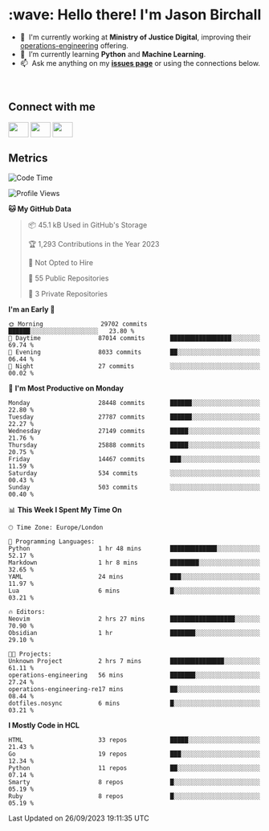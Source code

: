 <h1 align="left" id="jason-title">:wave: Hello there! I'm Jason Birchall</h1>

- :office: &nbsp;I'm currently working at **Ministry of Justice Digital**, improving their [operations-engineering](https://github.com/ministryofjustice/operations-engineering) offering.
- :seedling: &nbsp;I’m currently learning **Python** and **Machine Learning**.
- :mailbox: &nbsp;Ask me anything on my **[issues page]** or using the connections below.


<br>

<h2>Connect with me</h2>
<p>
<a href="https://twitter.com/jsonBirchall" target="blank"><img align="center" src="https://cdn.jsdelivr.net/npm/simple-icons@3.0.1/icons/twitter.svg" alt="" height="30" width="40" /></a>
<a href="https://keybase.io/json0" target="blank"><img align="center" src="https://cdn.jsdelivr.net/npm/simple-icons@3.0.1/icons/keybase.svg" alt="" height="30" width="40" /></a>
<a href="https://www.reddit.com/user/kakorate" target="blank"><img align="center" src="https://cdn.jsdelivr.net/npm/simple-icons@3.0.1/icons/reddit.svg" alt="" height="30" width="40" /></a>
</p>

<h2>Metrics</h2>

<!--START_SECTION:waka-->
![Code Time](http://img.shields.io/badge/Code%20Time-1%2C211%20hrs%2028%20mins-blue)

![Profile Views](http://img.shields.io/badge/Profile%20Views-0-blue)

**🐱 My GitHub Data** 

> 📦 45.1 kB Used in GitHub's Storage 
 > 
> 🏆 1,293 Contributions in the Year 2023
 > 
> 🚫 Not Opted to Hire
 > 
> 📜 55 Public Repositories 
 > 
> 🔑 3 Private Repositories 
 > 
**I'm an Early 🐤** 

```text
🌞 Morning                29702 commits       ██████░░░░░░░░░░░░░░░░░░░   23.80 % 
🌆 Daytime                87014 commits       █████████████████░░░░░░░░   69.74 % 
🌃 Evening                8033 commits        ██░░░░░░░░░░░░░░░░░░░░░░░   06.44 % 
🌙 Night                  27 commits          ░░░░░░░░░░░░░░░░░░░░░░░░░   00.02 % 
```
📅 **I'm Most Productive on Monday** 

```text
Monday                   28448 commits       ██████░░░░░░░░░░░░░░░░░░░   22.80 % 
Tuesday                  27787 commits       ██████░░░░░░░░░░░░░░░░░░░   22.27 % 
Wednesday                27149 commits       █████░░░░░░░░░░░░░░░░░░░░   21.76 % 
Thursday                 25888 commits       █████░░░░░░░░░░░░░░░░░░░░   20.75 % 
Friday                   14467 commits       ███░░░░░░░░░░░░░░░░░░░░░░   11.59 % 
Saturday                 534 commits         ░░░░░░░░░░░░░░░░░░░░░░░░░   00.43 % 
Sunday                   503 commits         ░░░░░░░░░░░░░░░░░░░░░░░░░   00.40 % 
```


📊 **This Week I Spent My Time On** 

```text
🕑︎ Time Zone: Europe/London

💬 Programming Languages: 
Python                   1 hr 48 mins        █████████████░░░░░░░░░░░░   52.17 % 
Markdown                 1 hr 8 mins         ████████░░░░░░░░░░░░░░░░░   32.65 % 
YAML                     24 mins             ███░░░░░░░░░░░░░░░░░░░░░░   11.97 % 
Lua                      6 mins              █░░░░░░░░░░░░░░░░░░░░░░░░   03.21 % 

🔥 Editors: 
Neovim                   2 hrs 27 mins       ██████████████████░░░░░░░   70.90 % 
Obsidian                 1 hr                ███████░░░░░░░░░░░░░░░░░░   29.10 % 

🐱‍💻 Projects: 
Unknown Project          2 hrs 7 mins        ███████████████░░░░░░░░░░   61.11 % 
operations-engineering   56 mins             ███████░░░░░░░░░░░░░░░░░░   27.24 % 
operations-engineering-re17 mins             ██░░░░░░░░░░░░░░░░░░░░░░░   08.44 % 
dotfiles.nosync          6 mins              █░░░░░░░░░░░░░░░░░░░░░░░░   03.21 % 
```

**I Mostly Code in HCL** 

```text
HTML                     33 repos            █████░░░░░░░░░░░░░░░░░░░░   21.43 % 
Go                       19 repos            ███░░░░░░░░░░░░░░░░░░░░░░   12.34 % 
Python                   11 repos            ██░░░░░░░░░░░░░░░░░░░░░░░   07.14 % 
Smarty                   8 repos             █░░░░░░░░░░░░░░░░░░░░░░░░   05.19 % 
Ruby                     8 repos             █░░░░░░░░░░░░░░░░░░░░░░░░   05.19 % 
```




 Last Updated on 26/09/2023 19:11:35 UTC
<!--END_SECTION:waka-->

<!-- links -->

[issues page]: https://github.com/jasonBirchall/jasonBirchall/issues "jasonBirchall/issues"
